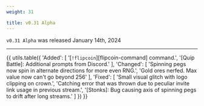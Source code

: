 ```yaml
---
weight: 31

title: v0.31 Alpha
---
```


`v0.31 Alpha` was released January 14th, 2024

----

{{ utils.table({
    'Added': [
        '[`!flipcoin`][flipcoin-command] command.',
        '[Quip Battle]: Additional prompts from Discord.'
    ],
    'Changed': [
        'Spinning pegs now spin in alternate directions for more even RNG.',
        'Gold ores nerfed. Max value now can\'t go beyond 256'
    ],
    'Fixed': [
        'Small visual glitch with logo clipping on crown.',
        'Catching error that was thrown due to peculiar invite link usage in previous stream.',
        '[Stonks]: Bug causing axis of spinning pegs to drift after long streams.'
    ]
}) }}